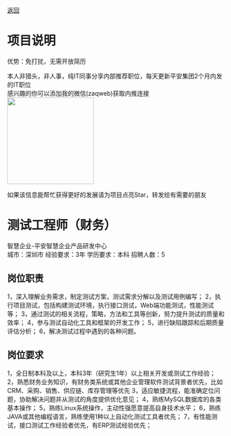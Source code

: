 [返回](../../)

# 项目说明

优势：免打扰，无需开放简历

本人非猎头，非人事，纯IT同事分享内部推荐职位，每天更新平安集团2个月内发的IT职位  
感兴趣的你可以添加我的微信(zaqweb)获取内推连接  
<img src="https://github.com/zaqweb/PA-IT-JOBS/blob/master/WechatICode.jpeg"  height="200" width="200">

如果该信息能帮忙获得更好的发展请为项目点亮Star，转发给有需要的朋友

# 测试工程师（财务）
智慧企业-平安智慧企业产品研发中心  
城市：深圳市 经验要求：3年 学历要求：本科  招聘人数：5

## 岗位职责
1，深入理解业务需求，制定测试方案，测试需求分解以及测试用例编写；
2，执行项目测试，包括构建测试环境，执行接口测试，Web端功能测试，性能测试等；
3，通过测试的相关流程，策略，方法和工具等创新，努力提升测试的质量和效率；
4，参与测试自动化工具和框架的开发工作；
5，进行缺陷跟踪和后期质量评估分析；
6，解决测试过程中遇到的各种问题。

## 岗位要求
1，全日制本科及以上，本科3年（研究生1年）以上相关开发或测试工作经验；
2，熟悉财务业务知识，有财务类系统或其他企业管理软件测试背景者优先，比如CRM、采购、销售、供应链、库存管理等优先
3，适应敏捷流程，能准确定位问题，协助解决问题并从测试的角度提供优化意见；
4，熟练MySQL数据库的各类基本操作；
5，熟练Linux系统操作，主动性强愿意提高自身技术水平；
6，熟练JAVA或其他编程语言，熟练使用1种以上自动化测试工具者优先；
7，有性能测试，接口测试工作经验者优先，有ERP测试经验优先；




